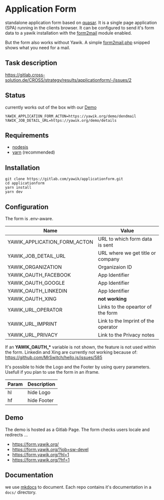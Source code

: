 # Application Form

standalone application form based on [quasar](https://quasar.dev/). It is a single page application (SPA) running in the 
clients browser. It can be configured  to send it's form data to a yawik installation with the 
[form2mail](https://packagist.org/packages/yawik/form2mail) module enabled.

But the form also works without Yawik. A simple [form2mail.php](https://gitlab.com/yawik/applicationform/-/snippets/2124038) 
snipped shows what you need for a mail.

## Task description

https://gitlab.cross-solution.de/CROSS/strategy/results/applicationform/-/issues/2

## Status

currently works out of the box with our [Demo](https://yawik.org/demo/de)

```
YAWIK_APPLICATION_FORM_ACTON=https://yawik.org/demo/dendmail
YAWIK_JOB_DETAIL_URL=https://yawik.org/demo/details
```

## Requirements

- [nodesjs](https://nodejs.org/)
- [yarn](https://yarnpkg.com/) (recommended)

## Installation

```
git clone https://gitlab.com/yawik/applicationform.git
cd applicationform
yarn install
yarn dev
```

## Configuration

The form is .env-aware. 

| Name                         | Value                               | 
|------------------------------|-------------------------------------|
| YAWIK_APPLICATION_FORM_ACTON | URL to which form data is sent      |
| YAWIK_JOB_DETAIL_URL         | URL where we get title or company   |
| YAWIK_ORGANIZATION           | Organizaion ID                      |
| YAWIK_OAUTH_FACEBOOK         | App Identifier                      |
| YAWIK_OAUTH_GOOGLE           | App Identifier                      |
| YAWIK_OAUTH_LINKEDIN         | App Identifier                      |
| YAWIK_OAUTH_XING             | **not working**                     |
| YAWIK_URL_OPERATOR           | Links to the opeartor of the form   |
| YAWIK_URL_IMPRINT            | Link to the Imprint of the operator |
| YAWIK_URL_PRIVACY            | Link to the Privacy notes           |

If an **YAWIK_OAUTH_\*** variable is not shown, the feature is not used within the form.
Linkedin and Xing are currently not working because of: https://github.com/MrSwitch/hello.js/issues/585

It's possible to hide the Logo and the Footer by using query parameters. Usefull if you plan to use the form in an iframe.

| Param        | Description       |
|--------------|-------------------|
| hl           | hide Logo         |
| hf           | hide Footer       |

## Demo

The demo is hosted as a Gitlab Page. The form checks users locale and redirects ...

* https://form.yawik.org/
* https://form.yawik.org/?job=sw-devel
* https://form.yawik.org/?hl=1
* https://form.yawik.org/?hf=1

## Documentation

we use [mkdocs](https://www.mkdocs.org/) to document. Each repo contains it's documentation in a
`docs/` directory.